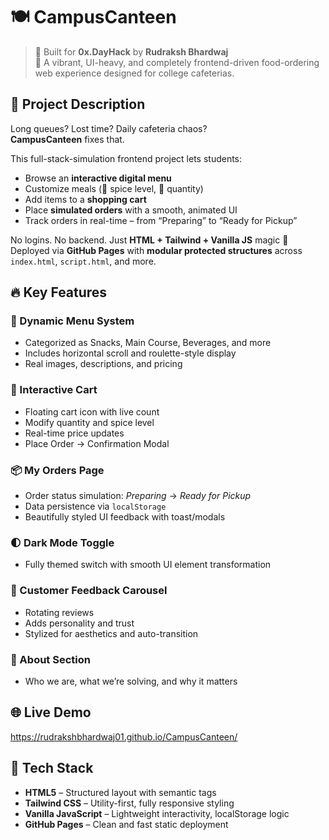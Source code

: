 # 🍽️ CampusCanteen

> 🚀 Built for **0x.DayHack** by **Rudraksh Bhardwaj**  
> 🎯 A vibrant, UI-heavy, and completely frontend-driven food-ordering web experience designed for college cafeterias.

## 📢 Project Description

Long queues? Lost time? Daily cafeteria chaos?  
**CampusCanteen** fixes that.

This full-stack-simulation frontend project lets students:
- Browse an **interactive digital menu**
- Customize meals (🍝 spice level, 🧮 quantity)
- Add items to a **shopping cart**
- Place **simulated orders** with a smooth, animated UI
- Track orders in real-time – from “Preparing” to “Ready for Pickup”

No logins. No backend. Just **HTML + Tailwind + Vanilla JS** magic 💫  
Deployed via **GitHub Pages** with **modular protected structures** across `index.html`, `script.html`, and more.

## 🔥 Key Features

### 🍔 Dynamic Menu System
- Categorized as Snacks, Main Course, Beverages, and more
- Includes horizontal scroll and roulette-style display
- Real images, descriptions, and pricing

### 🛒 Interactive Cart
- Floating cart icon with live count
- Modify quantity and spice level
- Real-time price updates
- Place Order → Confirmation Modal

### 📦 My Orders Page
- Order status simulation: *Preparing* → *Ready for Pickup*
- Data persistence via `localStorage`
- Beautifully styled UI feedback with toast/modals

### 🌓 Dark Mode Toggle
- Fully themed switch with smooth UI element transformation

### 💬 Customer Feedback Carousel
- Rotating reviews
- Adds personality and trust
- Stylized for aesthetics and auto-transition

### 🧭 About Section
- Who we are, what we’re solving, and why it matters

## 🌐 Live Demo
  
https://rudrakshbhardwaj01.github.io/CampusCanteen/

## 🧠 Tech Stack

- **HTML5** – Structured layout with semantic tags
- **Tailwind CSS** – Utility-first, fully responsive styling
- **Vanilla JavaScript** – Lightweight interactivity, localStorage logic
- **GitHub Pages** – Clean and fast static deployment


